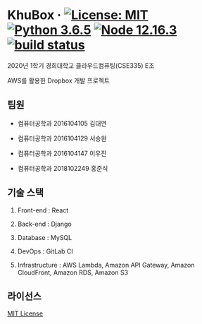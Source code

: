 # KhuBox &middot; [![License: MIT](https://img.shields.io/badge/License-MIT-blue.svg)](LICENSE) [![Python 3.6.5](https://img.shields.io/badge/python-3.6.5-blue.svg)](https://www.python.org/downloads/release/python-365/) [![Node 12.16.3](https://img.shields.io/badge/node-12.16.3-brightgreen.svg)](https://nodejs.org/dist/v12.16.3/) [![build status](http://khuhub.khu.ac.kr/2020-1-CloudComputing-E/E_Team_KhuBox/badges/master/build.svg)](http://khuhub.khu.ac.kr/2020-1-CloudComputing-E/E_Team_KhuBox/commits/master)

2020년 1학기 경희대학교 클라우드컴퓨팅(CSE335) E조

AWS를 활용한 Dropbox 개발 프로젝트

## 팀원

- 컴퓨터공학과 2016104105 김대연

- 컴퓨터공학과 2016104129 서승완

- 컴퓨터공학과 2016104147 이우진

- 컴퓨터공학과 2018102249 홍준식

## 기술 스택

1. Front-end : React

2. Back-end : Django

3. Database : MySQL

4. DevOps : GitLab CI

5. Infrastructure : AWS Lambda, Amazon API Gateway, Amazon CloudFront, Amazon RDS, Amazon S3

## 라이선스

[MIT License](LICENSE)
